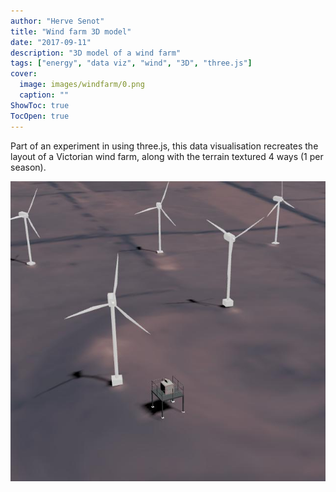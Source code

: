 ```yaml
---
author: "Herve Senot"
title: "Wind farm 3D model"
date: "2017-09-11"
description: "3D model of a wind farm"
tags: ["energy", "data viz", "wind", "3D", "three.js"]
cover:
  image: images/windfarm/0.png
  caption: ""
ShowToc: true
TocOpen: true
---
```


Part of an experiment in using three.js, this data visualisation recreates the layout of a Victorian wind farm, along with the terrain textured 4 ways (1 per season).

![wind farm 3D data visualization](/images/windfarm/1.jpeg)

